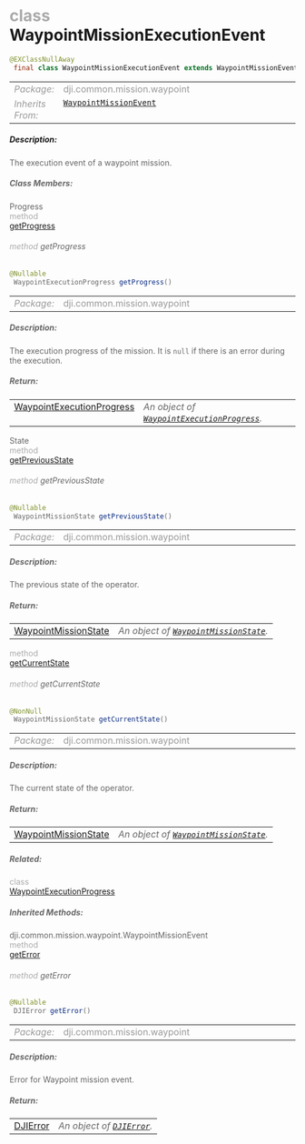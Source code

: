 <div class="article"><h1 ><font color="#AAA">class </font>WaypointMissionExecutionEvent</h1></div>

~~~java
@EXClassNullAway
 final class WaypointMissionExecutionEvent extends WaypointMissionEvent 
~~~

<html><table class="table-supportedby"><tr valign="top"><td width=15%><font color="#999"><i>Package:</i></td><td width=85%><font color="#999">dji.common.mission.waypoint</td></tr><tr valign="top"><td width=15%><font color="#999"><i>Inherits From:</i></td><td width=85%><font color="#999"><code><a href="/Components/Missions/DJIWaypointMissionEvent.html#djiwaypointmissionevent">WaypointMissionEvent</a></code></td></tr></table></html>



##### Description:



<font color="#666">The execution event of a waypoint mission.



##### Class Members:

<div class="api-row" id="djiwaypointmissionexecutionevent_progress"><div class="api-col left">Progress</div><div class="api-col middle" style="color:#AAA">method</div><div class="api-col right"><a class="trigger" href="#djiwaypointmissionexecutionevent_progress_inline">getProgress</a></div></div><div class="inline-doc" id="djiwaypointmissionexecutionevent_progress_inline"

><div class="article"><h6 ><font color="#AAA">method </font>getProgress</h6></div>

~~~java
@Nullable
 WaypointExecutionProgress getProgress() 
~~~

<html><table class="table-supportedby"><tr valign="top"><td width=15%><font color="#999"><i>Package:</i></td><td width=85%><font color="#999">dji.common.mission.waypoint</td></tr></table></html>



##### Description:



<font color="#666">The execution progress of the mission. It is <code>null</code> if there is an error during the execution.



##### Return:

<html><table class="table-inline-parameters"><tr valign="top"><td><font color="#70BF41"><a href="/Components/Missions/DJIWaypointMission_DJIWaypointExecutionProgress.html#djiwaypointmission_djiwaypointexecutionprogress">WaypointExecutionProgress</a></td><td><font color="#666"><i>An object of <code><a href="/Components/Missions/DJIWaypointMission_DJIWaypointExecutionProgress.html#djiwaypointmission_djiwaypointexecutionprogress">WaypointExecutionProgress</a></code>.</i></td></tr></table></html></div>

<div class="api-row" id="djiwaypointmissionexecutionevent_previousstate"><div class="api-col left">State</div><div class="api-col middle" style="color:#AAA">method</div><div class="api-col right"><a class="trigger" href="#djiwaypointmissionexecutionevent_previousstate_inline">getPreviousState</a></div></div><div class="inline-doc" id="djiwaypointmissionexecutionevent_previousstate_inline"

><div class="article"><h6 ><font color="#AAA">method </font>getPreviousState</h6></div>

~~~java
@Nullable
 WaypointMissionState getPreviousState() 
~~~

<html><table class="table-supportedby"><tr valign="top"><td width=15%><font color="#999"><i>Package:</i></td><td width=85%><font color="#999">dji.common.mission.waypoint</td></tr></table></html>



##### Description:



<font color="#666">The previous state of the operator.



##### Return:

<html><table class="table-inline-parameters"><tr valign="top"><td><font color="#70BF41"><a href="/Components/Missions/DJIWaypointMissionState.html#djiwaypointmissionstate">WaypointMissionState</a></td><td><font color="#666"><i>An object of <code><a href="/Components/Missions/DJIWaypointMissionState.html#djiwaypointmissionstate">WaypointMissionState</a></code>.</i></td></tr></table></html></div>

<div class="api-row" id="djiwaypointmissionexecutionevent_currentstate"><div class="api-col left"></div><div class="api-col middle" style="color:#AAA">method</div><div class="api-col right"><a class="trigger" href="#djiwaypointmissionexecutionevent_currentstate_inline">getCurrentState</a></div></div><div class="inline-doc" id="djiwaypointmissionexecutionevent_currentstate_inline"

><div class="article"><h6 ><font color="#AAA">method </font>getCurrentState</h6></div>

~~~java
@NonNull
 WaypointMissionState getCurrentState() 
~~~

<html><table class="table-supportedby"><tr valign="top"><td width=15%><font color="#999"><i>Package:</i></td><td width=85%><font color="#999">dji.common.mission.waypoint</td></tr></table></html>



##### Description:



<font color="#666">The current state of the operator.



##### Return:

<html><table class="table-inline-parameters"><tr valign="top"><td><font color="#70BF41"><a href="/Components/Missions/DJIWaypointMissionState.html#djiwaypointmissionstate">WaypointMissionState</a></td><td><font color="#666"><i>An object of <code><a href="/Components/Missions/DJIWaypointMissionState.html#djiwaypointmissionstate">WaypointMissionState</a></code>.</i></td></tr></table></html></div>



##### Related:

<div class="api-row" id="djiwaypointmission_djiwaypointexecutionprogress"><div class="api-col left"></div><div class="api-col middle" style="color:#AAA">class</div><div class="api-col right"><a href="/Components/Missions/DJIWaypointMission_DJIWaypointExecutionProgress.html">WaypointExecutionProgress</a></div></div>

##### Inherited Methods:

<div class="api-row" id="djiwaypointmissionevent_geterror"><div class="api-col left">dji.common.mission.waypoint.WaypointMissionEvent</div><div class="api-col middle" style="color:#AAA">method</div><div class="api-col right"><a class="trigger" href="#djiwaypointmissionevent_geterror_inline">getError</a></div></div><div class="inline-doc" id="djiwaypointmissionevent_geterror_inline"

><div class="article"><h6 ><font color="#AAA">method </font>getError</h6></div>

~~~java
@Nullable
 DJIError getError() 
~~~

<html><table class="table-supportedby"><tr valign="top"><td width=15%><font color="#999"><i>Package:</i></td><td width=85%><font color="#999">dji.common.mission.waypoint</td></tr></table></html>



##### Description:



<font color="#666">Error for Waypoint mission event.



##### Return:

<html><table class="table-inline-parameters"><tr valign="top"><td><font color="#70BF41"><a href="/Components/SDKError/DJIError.html#djierror">DJIError</a></td><td><font color="#666"><i>An object of <code><a href="/Components/SDKError/DJIError.html#djierror">DJIError</a></code>.</i></td></tr></table></html></div>


